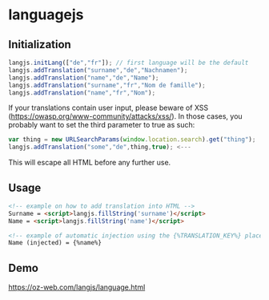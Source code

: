 # languagejs
## Initialization
```js
langjs.initLang(["de","fr"]); // first language will be the default 
langjs.addTranslation("surname","de","Nachnamen");
langjs.addTranslation("name","de","Name");
langjs.addTranslation("surname","fr","Nom de famille");
langjs.addTranslation("name","fr","Nom");
```
If your translations contain user input, please beware of XSS (https://owasp.org/www-community/attacks/xss/).
In those cases, you probably want to set the third parameter to true as such:
```js
var thing = new URLSearchParams(window.location.search).get("thing");
langjs.addTranslation("some","de",thing,true); <---
```
This will escape all HTML before any further use.

## Usage
```html
<!-- example on how to add translation into HTML -->
Surname = <script>langjs.fillString('surname')</script>
Name = <script>langjs.fillString('name')</script>

<!-- example of automatic injection using the {%TRANSLATION_KEY%} placeholder after onload -->
Name (injected) = {%name%}
```

## Demo
https://oz-web.com/langjs/language.html
